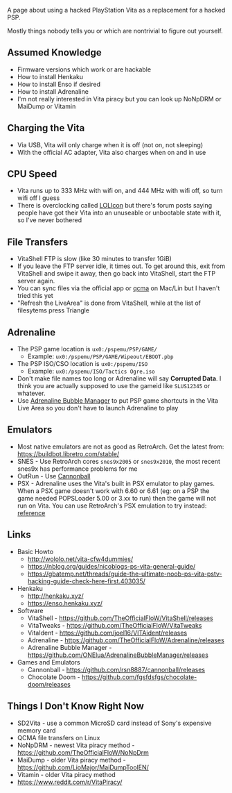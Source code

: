A page about using a hacked PlayStation Vita as a replacement for a hacked PSP.

Mostly things nobody tells you or which are nontrivial to figure out yourself.

## Assumed Knowledge

* Firmware versions which work or are hackable
* How to install Henkaku
* How to install Enso if desired
* How to install Adrenaline
* I'm not really interested in Vita piracy but you can look up NoNpDRM or MaiDump or Vitamin

## Charging the Vita

* Via USB, Vita will only charge when it is off (not on, not sleeping)
* With the official AC adapter, Vita also charges when on and in use

## CPU Speed

* Vita runs up to 333 MHz with wifi on, and 444 MHz with wifi off, so turn wifi off I guess
* There is overclocking called [LOLIcon](https://github.com/dots-tb/LOLIcon/releases) but there's forum posts saying people have got their Vita into an unuseable or unbootable state with it, so I've never bothered

## File Transfers

* VitaShell FTP is slow (like 30 minutes to transfer 1GiB)
* If you leave the FTP server idle, it times out. To get around this, exit from VitaShell and swipe it away, then go back into VitaShell, start the FTP server again.
* You can sync files via the official app or [qcma](https://codestation.github.io/qcma/) on Mac/Lin but I haven't tried this yet
* "Refresh the LiveArea" is done from VitaShell, while at the list of filesytems press Triangle

## Adrenaline

* The PSP game location is `ux0:/pspemu/PSP/GAME/`
    * Example: `ux0:/pspemu/PSP/GAME/Wipeout/EBOOT.pbp`
* The PSP ISO/CSO location is `ux0:/pspemu/ISO`
    * Example: `ux0:/pspemu/ISO/Tactics Ogre.iso`
* Don't make file names too long or Adrenaline will say **Corrupted Data**. I think you are actually supposed to use the gameid like `SLUS12345` or whatever.
* Use [Adrenaline Bubble Manager](https://github.com/ONElua/AdrenalineBubbleManager) to put PSP game shortcuts in the Vita Live Area so you don't have to launch Adrenaline to play

## Emulators

* Most native emulators are not as good as RetroArch. Get the latest from: https://buildbot.libretro.com/stable/
* SNES - Use RetroArch cores `snes9x2005` or `snes9x2010`, the most recent snes9x has performance problems for me
* OutRun - Use [Cannonball](https://github.com/rsn8887/cannonball/releases)
* PSX - Adrenaline uses the Vita's built in PSX emulator to play games. When a PSX game doesn't work with 6.60 or 6.61 (eg: on a PSP the game needed POPSLoader 5.00 or 3.xx to run) then the game will not run on Vita. You can use RetroArch's PSX emulation to try instead: [reference](https://www.reddit.com/r/vitahacks/comments/8xt7gd/adrenaline_and_popsloader/)

## Links

* Basic Howto
    * http://wololo.net/vita-cfw4dummies/
    * https://nblog.org/guides/nicoblogs-ps-vita-general-guide/
    * https://gbatemp.net/threads/guide-the-ultimate-noob-ps-vita-pstv-hacking-guide-check-here-first.403035/
* Henkaku
    * http://henkaku.xyz/
    * https://enso.henkaku.xyz/
* Software
    * VitaShell - https://github.com/TheOfficialFloW/VitaShell/releases
    * VitaTweaks - https://github.com/TheOfficialFloW/VitaTweaks
    * VitaIdent - https://github.com/joel16/VITAident/releases
    * Adrenaline - https://github.com/TheOfficialFloW/Adrenaline/releases
    * Adrenaline Bubble Manager - https://github.com/ONElua/AdrenalineBubbleManager/releases
* Games and Emulators
    * Cannonball - https://github.com/rsn8887/cannonball/releases
    * Chocolate Doom - https://github.com/fgsfdsfgs/chocolate-doom/releases

## Things I Don't Know Right Now

* SD2Vita - use a common MicroSD card instead of Sony's expensive memory card
* QCMA file transfers on Linux
* NoNpDRM - newest Vita piracy method - https://github.com/TheOfficialFloW/NoNpDrm
* MaiDump - older Vita piracy method - https://github.com/LioMajor/MaiDumpToolEN/
* Vitamin - older Vita piracy method
* https://www.reddit.com/r/VitaPiracy/
